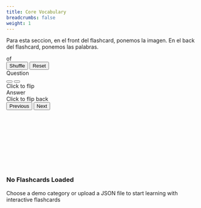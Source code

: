 ```yaml
---
title: Core Vocabulary
breadcrumbs: false
weight: 1
---
```


Para esta seccion, en el front del flashcard, ponemos la imagen. En el back del flashcard, ponemos las palabras.

<div class="min-h-screen">
<div x-data="flashcardApp()" class="container mx-auto px-4 py-8">
        <div class="max-w-3xl mx-auto">

<!-- Flashcard Display Section -->
<div x-show="flashcards.length > 0" x-transition class="fade-in mt-4">
    <div class="flex justify-between items-center mb-6">
        <div class="text-gray-700">
            <span x-text="currentIndex + 1"></span> of <span x-text="flashcards.length"></span>
        </div>
        <div class="flex space-x-2">
            <button @click="shuffleFlashcards" class="bg-gray-200 hover:bg-gray-300 text-gray-700 px-4 py-2 rounded-lg transition duration-200">
                <i class="fas fa-random mr-2"></i>Shuffle
            </button>
            <button @click="resetFlashcards" class="bg-gray-200 hover:bg-gray-300 text-gray-700 px-4 py-2 rounded-lg transition duration-200">
                <i class="fas fa-redo mr-2"></i>Reset
            </button>
        </div>
    </div>
    
<!-- Flashcard -->
<div class="flashcard  rounded-xl shadow-lg overflow-hidden" :class="{ 'flipped': isFlipped }" @click="toggleFlip">
    <div class="flashcard-inner">
        <!-- Front of the card -->
        <div class="flashcard-front p-6">
            <div class="flex justify-between items-start mb-4">
                <div class="text-sm text-blue-600 font-medium">Question</div>
                <div class="flex space-x-2">
                    <button x-show="currentFlashcard.audio" @click.stop="playAudio(currentFlashcard.audio)" class="media-button bg-blue-100 text-blue-600 p-2 rounded-full">
                        <i class="fas fa-volume-up"></i>
                    </button>
                    <button x-show="currentFlashcard.video" @click.stop="showVideo(currentFlashcard.video)" class="media-button bg-blue-100 text-blue-600 p-2 rounded-full">
                        <i class="fas fa-video"></i>
                    </button>
                </div>
            </div>
            
<div class="flex flex-col items-center justify-center">
    <template x-if="currentFlashcard.frontText">
        <div class="text-xl font-medium text-center text-gray-800" x-text="currentFlashcard.frontText"></div>
    </template>
    <template x-if="currentFlashcard.image">
        <img :src="currentFlashcard.image" alt="Flashcard image" class="max-h-72 w-auto rounded-lg mb-4 shadow-sm">
    </template>
    <template x-if="!currentFlashcard.frontText && !currentFlashcard.image">
        <div class="text-gray-500 italic">No content on front side</div>
    </template>
</div>

<div class="absolute bottom-4 left-0 right-0 text-center text-sm text-gray-500">
    Click to flip
</div>
</div>

<!-- Back of the card -->
<div class="flashcard-back bg-blue-50 p-6">
<div class="text-sm text-blue-600 font-medium mb-4">Answer</div>
<div class="h-full flex items-center justify-center">
    <div class="text-lg text-gray-700" x-text="currentFlashcard.backText"></div>
</div>
<div class="absolute bottom-4 left-0 right-0 text-center text-sm text-gray-500">
    Click to flip back
</div>
</div>
</div>
</div>

<!-- Navigation Controls -->
<div class="flex justify-between mt-6">
    <button @click="prevCard" :disabled="currentIndex === 0" 
            class="bg-blue-600 hover:bg-blue-700 text-white px-6 py-3 rounded-lg disabled:bg-blue-300 transition duration-200">
        <i class="fas fa-arrow-left mr-2"></i>Previous
    </button>
    <button @click="nextCard" :disabled="currentIndex === flashcards.length - 1" 
            class="bg-blue-600 hover:bg-blue-700 text-white px-6 py-3 rounded-lg disabled:bg-blue-300 transition duration-200">
        Next<i class="fas fa-arrow-right ml-2"></i>
    </button>
</div>
</div>

<!-- Video Modal -->
<div x-show="showVideoModal" class="fixed inset-0 z-50 flex items-center justify-center bg-opacity-60" @click="closeVideoModal()" @keydown.escape.window="closeVideoModal()">
    <div class="rounded-lg shadow-lg max-w-2xl w-full relative" @click.stop>
        <div class="aspect-w-16 aspect-h-9">
            <iframe :src="currentVideoUrl" class="w-full h-96" frameborder="0" allowfullscreen></iframe>
        </div>
    </div>
</div>

<!-- Empty State -->
<div x-show="flashcards.length === 0" class="text-center py-12">
    <i class="fas fa-lightbulb text-5xl text-blue-300 mb-4"></i>
    <h3 class="text-xl font-medium text-gray-700 mb-2">No Flashcards Loaded</h3>
    <p class="text-gray-500">Choose a demo category or upload a JSON file to start learning with interactive flashcards</p>
</div>
</div>
</div>
</div>
